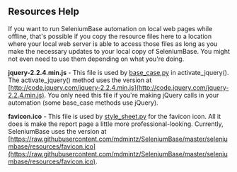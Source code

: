 ## Resources Help

If you want to run SeleniumBase automation on local web pages while offline, that's possible if you copy the resource files here to a location where your local web server is able to access those files as long as you make the necessary updates to your local copy of SeleniumBase. You might not even need to use them depending on what you're doing.

**jquery-2.2.4.min.js** - This file is used by [base_case.py](https://github.com/mdmintz/SeleniumBase/blob/master/seleniumbase/fixtures/base_case.py) in activate_jquery(). The activate_jquery() method uses the version at [http://code.jquery.com/jquery-2.2.4.min.js](http://code.jquery.com/jquery-2.2.4.min.js). You only need this file if you're making jQuery calls in your automation (some base_case methods use jQuery).

**favicon.ico** - This file is used by [style_sheet.py](https://github.com/mdmintz/SeleniumBase/blob/master/seleniumbase/core/style_sheet.py) for the favicon icon. All it does is make the report page a little more professional-looking. Currently, SeleniumBase uses the version at [https://raw.githubusercontent.com/mdmintz/SeleniumBase/master/seleniumbase/resources/favicon.ico](https://raw.githubusercontent.com/mdmintz/SeleniumBase/master/seleniumbase/resources/favicon.ico).
